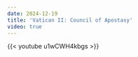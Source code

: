```yaml
---
date: 2024-12-19
title: 'Vatican II: Council of Apostasy'
video: true
---
```



{{< youtube u1wCWH4kbgs >}}
